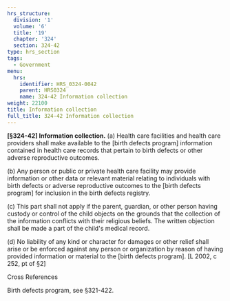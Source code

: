 ```yaml
---
hrs_structure:
  division: '1'
  volume: '6'
  title: '19'
  chapter: '324'
  section: 324-42
type: hrs_section
tags:
  - Government
menu:
  hrs:
    identifier: HRS_0324-0042
    parent: HRS0324
    name: 324-42 Information collection
weight: 22100
title: Information collection
full_title: 324-42 Information collection
---
```

**[§324-42] Information collection.** (a) Health care facilities and health care providers shall make available to the [birth defects program] information contained in health care records that pertain to birth defects or other adverse reproductive outcomes.

(b) Any person or public or private health care facility may provide information or other data or relevant material relating to individuals with birth defects or adverse reproductive outcomes to the [birth defects program] for inclusion in the birth defects registry.

(c) This part shall not apply if the parent, guardian, or other person having custody or control of the child objects on the grounds that the collection of the information conflicts with their religious beliefs. The written objection shall be made a part of the child's medical record.

(d) No liability of any kind or character for damages or other relief shall arise or be enforced against any person or organization by reason of having provided information or material to the [birth defects program]. [L 2002, c 252, pt of §2]

Cross References

Birth defects program, see §321-422.